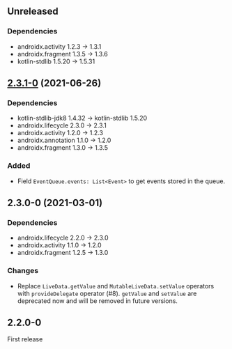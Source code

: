 ## Unreleased

### Dependencies

- androidx.activity 1.2.3 -> 1.3.1
- androidx.fragment 1.3.5 -> 1.3.6
- kotlin-stdlib 1.5.20 -> 1.5.31

## [2.3.1-0] (2021-06-26)

### Dependencies

- kotlin-stdlib-jdk8 1.4.32 -> kotlin-stdlib 1.5.20
- androidx.lifecycle 2.3.0 -> 2.3.1
- androidx.activity 1.2.0 -> 1.2.3
- androidx.annotation 1.1.0 -> 1.2.0
- androidx.fragment 1.3.0 -> 1.3.5

### Added

- Field `EventQueue.events: List<Event>` to get events stored in the queue.

## 2.3.0-0 (2021-03-01)

### Dependencies

- androidx.lifecycle 2.2.0 -> 2.3.0
- androidx.activity 1.1.0 -> 1.2.0
- androidx.fragment 1.2.5 -> 1.3.0

### Changes

- Replace `LiveData.getValue` and `MutableLiveData.setValue` operators with `provideDelegate` operator (#8).
  `getValue` and `setValue` are deprecated now and will be removed in future versions.

## 2.2.0-0

First release


[2.3.1-0]: https://github.com/RedMadRobot/redmadrobot-android-ktx/compare/fragment-ktx-v1.3.5-0...lifecycle-livedata-ktx-v2.3.1-0

